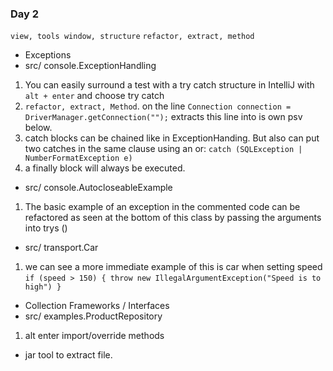 
### Day 2

`view, tools window, structure`
`refactor, extract, method`

- Exceptions
- src/ console.ExceptionHandling
1. You can easily surround a test with a try catch structure in IntelliJ with `alt + enter` and choose try catch
2. `refactor, extract, Method`. on the line `Connection connection = DriverManager.getConnection("");` extracts this line into is own psv below.
3. catch blocks can be chained like in ExceptionHanding. But also can put two catches in the same clause using an or: `catch (SQLException | NumberFormatException e)`
4. a finally block will always be executed.
- src/ console.AutocloseableExample
1. The basic example of an exception in the commented code can be refactored as seen at the bottom of this class by passing the arguments into trys ()
- src/ transport.Car
1. we can see a more immediate example of this is car when setting speed `if (speed > 150) { throw new IllegalArgumentException("Speed is to high") }`

- Collection Frameworks / Interfaces
- src/ examples.ProductRepository
1.  alt enter import/override methods

- jar tool to extract file.
